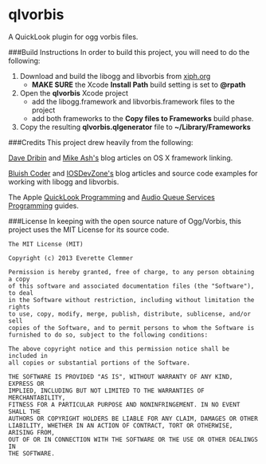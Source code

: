 qlvorbis
========

A QuickLook plugin for ogg vorbis files.

###Build Instructions
In order to build this project, you will need to do the following:

1. Download and build the libogg and libvorbis from [xiph.org](http://xiph.org/downloads/)
	- **MAKE SURE** the Xcode **Install Path** build setting is set to **@rpath** 
2. Open the **qlvorbis** Xcode project
	- add the libogg.framework and libvorbis.framework files to the project
	- add both frameworks to the **Copy files to Frameworks** build phase.
3. Copy the resulting **qlvorbis.qlgenerator** file to **~/Library/Frameworks**

###Credits
This project drew heavily from the following:

[Dave Dribin](http://www.dribin.org/dave/blog/archives/2009/11/15/rpath/) and [Mike Ash's](http://www.mikeash.com/pyblog/friday-qa-2009-11-06-linking-and-install-names.html) blog articles on OS X framework linking.

[Bluish Coder](http://bluishcoder.co.nz/tags/ogg/) and [IOSDevZone's](https://github.com/iosdevzone/IDZAQAudioPlayer) blog articles and source code examples for working with libogg and libvorbis.

The Apple [QuickLook Programming](https://developer.apple.com/library/mac/documentation/userexperience/conceptual/quicklook_programming_guide/Introduction/Introduction.html) and [Audio Queue Services Programming](https://developer.apple.com/library/mac/documentation/MusicAudio/Conceptual/AudioQueueProgrammingGuide/Introduction/Introduction.html) guides.

###License
In keeping with the open source nature of Ogg/Vorbis, this project uses the MIT License for its source code.

	The MIT License (MIT)
	
	Copyright (c) 2013 Everette Clemmer

	Permission is hereby granted, free of charge, to any person obtaining a copy
	of this software and associated documentation files (the "Software"), to deal
	in the Software without restriction, including without limitation the rights
	to use, copy, modify, merge, publish, distribute, sublicense, and/or sell
	copies of the Software, and to permit persons to whom the Software is
	furnished to do so, subject to the following conditions:

	The above copyright notice and this permission notice shall be included in
	all copies or substantial portions of the Software.

	THE SOFTWARE IS PROVIDED "AS IS", WITHOUT WARRANTY OF ANY KIND, EXPRESS OR
	IMPLIED, INCLUDING BUT NOT LIMITED TO THE WARRANTIES OF MERCHANTABILITY,
	FITNESS FOR A PARTICULAR PURPOSE AND NONINFRINGEMENT. IN NO EVENT SHALL THE
	AUTHORS OR COPYRIGHT HOLDERS BE LIABLE FOR ANY CLAIM, DAMAGES OR OTHER
	LIABILITY, WHETHER IN AN ACTION OF CONTRACT, TORT OR OTHERWISE, ARISING FROM,
	OUT OF OR IN CONNECTION WITH THE SOFTWARE OR THE USE OR OTHER DEALINGS IN
	THE SOFTWARE.
